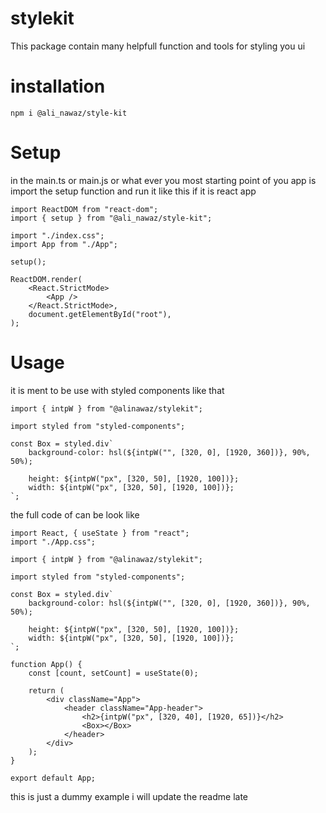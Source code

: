 # stylekit
This package contain many helpfull function and tools for styling you ui

# installation

`npm i @ali_nawaz/style-kit
`

# Setup
in the main.ts or main.js or what ever you most starting point of you app is import the setup function and run it like this if it is react app

```import React from "react";
import ReactDOM from "react-dom";
import { setup } from "@ali_nawaz/style-kit";

import "./index.css";
import App from "./App";

setup();

ReactDOM.render(
	<React.StrictMode>
		<App />
	</React.StrictMode>,
	document.getElementById("root"),
);
```


# Usage
it is ment to be use with styled components like that 

```
import { intpW } from "@alinawaz/stylekit";

import styled from "styled-components";

const Box = styled.div`
	background-color: hsl(${intpW("", [320, 0], [1920, 360])}, 90%, 50%);

	height: ${intpW("px", [320, 50], [1920, 100])};
	width: ${intpW("px", [320, 50], [1920, 100])};
`;

```

the full code of can be look like

```
import React, { useState } from "react";
import "./App.css";

import { intpW } from "@alinawaz/stylekit";

import styled from "styled-components";

const Box = styled.div`
	background-color: hsl(${intpW("", [320, 0], [1920, 360])}, 90%, 50%);

	height: ${intpW("px", [320, 50], [1920, 100])};
	width: ${intpW("px", [320, 50], [1920, 100])};
`;

function App() {
	const [count, setCount] = useState(0);

	return (
		<div className="App">
			<header className="App-header">
				<h2>{intpW("px", [320, 40], [1920, 65])}</h2>
				<Box></Box>
			</header>
		</div>
	);
}

export default App;

```

this is just a dummy example i will update the readme late
